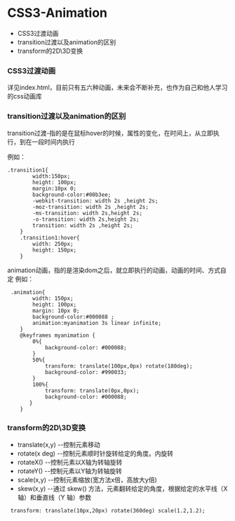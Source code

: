 # CSS3-Animation

* CSS3过渡动画
* transition过渡以及animation的区别
* transform的2D\3D变换

### CSS3过渡动画
详见index.html，目前只有五六种动画，未来会不断补充，也作为自己和他人学习的css动画库


### transition过渡以及animation的区别

transition过渡-指的是在鼠标hover的时候，属性的变化，在时间上，从立即执行，到在一段时间内执行

例如：
````
.transition1{
        width:150px;
        height: 100px;
        margin:10px 0;
        background-color:#00b3ee;
        -webkit-transition: width 2s ,height 2s;
        -moz-transition: width 2s ,height 2s;
        -ms-transition: width 2s,height 2s;
        -o-transition: width 2s,height 2s;
        transition: width 2s ,height 2s;
    }
    .transition1:hover{
        width: 250px;
        height: 150px;
    }
````

animation动画，指的是渲染dom之后，就立即执行的动画，动画的时间、方式自定
例如：
````
 .animation{
        width: 150px;
        height: 100px;
        margin: 10px 0;
        background-color:#000088 ;
        animation:myanimation 3s linear infinite;
    }
    @keyframes myanimation {
        0%{
            background-color: #000088;
        }
        50%{
            transform: translate(100px,0px) rotate(180deg);
            background-color: #990033;
        }
        100%{
            transform: translate(0px,0px);
            background-color: #000088;
       }
    }

````

### transform的2D\3D变换
* translate(x,y)  --控制元素移动
* rotate(x deg)   --控制元素顺时针旋转给定的角度。内旋转
* rotateX()       --控制元素以X轴为转轴旋转
* rotateY()       --控制元素以Y轴为转轴旋转
* scale(x,y)  --控制元素缩放(宽方法x倍，高放大y倍)
* skew(x,y)    --通过 skew() 方法，元素翻转给定的角度，根据给定的水平线（X 轴）和垂直线（Y 轴）参数
````
 transform: translate(10px,20px) rotate(360deg) scale(1.2,1.2);
````

